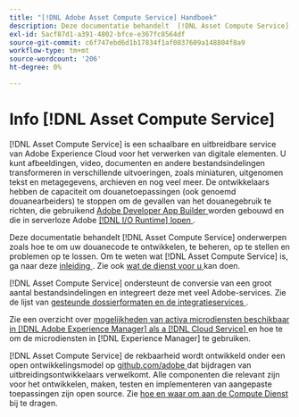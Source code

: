 ```yaml
---
title: "[!DNL Adobe Asset Compute Service] Handboek"
description: Deze documentatie behandelt  [!DNL Asset Compute Service]  taken zoals inleiding, hoe te om te ontwikkelen, te beheren, op te stellen en uw douanecode problemen op te lossen.
exl-id: 5acf87d1-a391-4802-bfce-e367fc8564df
source-git-commit: c6f747ebd6d1b17834f1af0837609a148804f8a9
workflow-type: tm+mt
source-wordcount: '206'
ht-degree: 0%

---
```


# Info [!DNL Asset Compute Service]

[!DNL Asset Compute Service] is een schaalbare en uitbreidbare service van Adobe Experience Cloud voor het verwerken van digitale elementen. U kunt afbeeldingen, video, documenten en andere bestandsindelingen transformeren in verschillende uitvoeringen, zoals miniaturen, uitgenomen tekst en metagegevens, archieven en nog veel meer. De ontwikkelaars hebben de capaciteit om douanetoepassingen (ook genoemd douanearbeiders) te stoppen om de gevallen van het douanegebruik te richten, die gebruikend [ Adobe Developer App Builder ](https://developer.adobe.com/app-builder/docs/overview) worden gebouwd en die in serverloze Adobe [[!DNL I/O Runtime] lopen ](https://developer.adobe.com/runtime/).

Deze documentatie behandelt [!DNL Asset Compute Service] onderwerpen zoals hoe te om uw douanecode te ontwikkelen, te beheren, op te stellen en problemen op te lossen. Om te weten wat [!DNL Asset Compute Service] is, ga naar deze [ inleiding ](introduction.md). Zie ook [ wat de dienst voor u ](introduction.md#possible-use-cases-benefits) kan doen.

[!DNL Asset Compute Service] ondersteunt de conversie van een groot aantal bestandsindelingen en integreert deze met veel Adobe-services. Zie de lijst van [ gesteunde dossierformaten en de integratieservices ](https://experienceleague.adobe.com/en/docs/experience-manager-cloud-service/content/assets/file-format-support).

Zie een overzicht over [ mogelijkheden van activa microdiensten beschikbaar in  [!DNL Adobe Experience Manager]  als a  [!DNL Cloud Service] ](https://experienceleague.adobe.com/en/docs/experience-manager-cloud-service/content/assets/asset-microservices-overview) en hoe te om de microdiensten in [!DNL Experience Manager] te gebruiken.

[!DNL Asset Compute Service] de rekbaarheid wordt ontwikkeld onder een open ontwikkelingsmodel op [ github.com/adobe ](https://github.com/adobe) dat bijdragen van uitbreidingsontwikkelaars verwelkomt. Alle componenten die relevant zijn voor het ontwikkelen, maken, testen en implementeren van aangepaste toepassingen zijn open source. Zie [ hoe en waar om aan de Compute Dienst ](contribute-to-compute-service.md) bij te dragen.

<!--
Possible to record the below info here in this landing page to centralize the miscellaneous info about Asset Compute Service?
 List of dependencies and requirements SDK, CLI, Devtools, etc.? Or may be a link to the prerequisites.
 Introduction video when Tech Marketing team shares one.
-->
